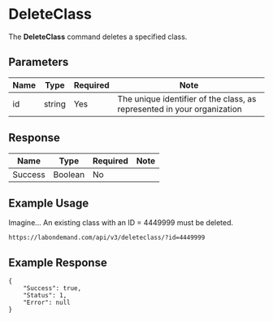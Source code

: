 # DeleteClass

The **DeleteClass** command deletes a specified class.

## Parameters

|Name|Type|Required|Note|
|--- |--- |--- |--- |
|id|string|Yes|The unique identifier of the class, as represented in your organization|

## Response

|Name|Type|Required|Note|
|--- |--- |--- |--- |
|Success|Boolean|No|

## Example Usage

Imagine… An existing class with an ID = 4449999 must be deleted.

```
https://labondemand.com/api/v3/deleteclass/?id=4449999
```

## Example Response

```linenums
{
    "Success": true,
    "Status": 1,
    "Error": null
}
```



